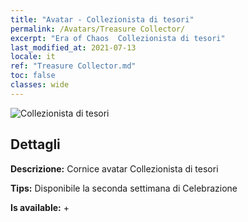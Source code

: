 ```yaml
---
title: "Avatar - Collezionista di tesori"
permalink: /Avatars/Treasure Collector/
excerpt: "Era of Chaos  Collezionista di tesori"
last_modified_at: 2021-07-13
locale: it
ref: "Treasure Collector.md"
toc: false
classes: wide
---
```

 ![Collezionista di tesori](/images/a/avatarFrame_19.png)

## Dettagli

 **Descrizione:** Cornice avatar Collezionista di tesori 

 **Tips:** Disponibile la seconda settimana di Celebrazione 

 **Is available:**  + 

